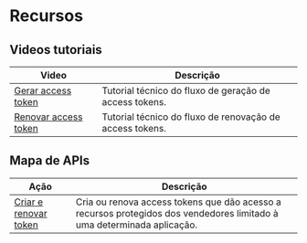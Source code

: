 # Recursos

## Videos tutoriais

|Video|Descrição|
|---|---|
|[Gerar access token](https://youtu.be/OzdcIAeUJ5Y) | Tutorial técnico do fluxo de geração de access tokens.|
|[Renovar access token](https://youtu.be/UGotDL1hd4E) | Tutorial técnico do fluxo de renovação de access tokens. |

## Mapa de APIs

|Ação|Descrição|
|---|---|
|[Criar e renovar token](https://www.mercadopago[FAKER][URL][DOMAIN]/developers/pt/reference/oauth/_oauth_token/post) | Cria ou renova access tokens que dão acesso a recursos protegidos dos vendedores limitado à uma determinada aplicação. |


